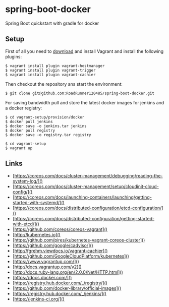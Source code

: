 # spring-boot-docker
Spring Boot quickstart with gradle for docker

## Setup
First of all you need to [download](https://www.vagrantup.com/) and install Vagrant and install the following plugins: 

```
$ vagrant install plugin vagrant-hostmanager
$ vagrant install plugin vagrant-trigger
$ vagrant install plugin vagrant-cachier
```

Then checkout the repository ans start the environment:

```
$ git clone git@github.com:RoadRunner120485/spring-boot-docker.git
```

For saving bandwidth pull and store the latest docker images for jenkins and a docker registry:

```
$ cd vagrant-setup/provision/docker
$ docker pull jenkins
$ docker save -o jenkins.tar jenkins
$ docker pull registry
$ docker save -o registry.tar registry
```


```
$ cd vagrant-setup
$ vagrant up
```

## Links
- [https://coreos.com/docs/cluster-management/debugging/reading-the-system-log/]()
- [https://coreos.com/docs/cluster-management/setup/cloudinit-cloud-config/]()
- [https://coreos.com/docs/launching-containers/launching/getting-started-with-systemd/]()
- [https://coreos.com/docs/distributed-configuration/etcd-configuration/]()
- [https://coreos.com/docs/distributed-configuration/getting-started-with-etcd/]()
- [https://github.com/coreos/coreos-vagrant]()
- [http://kubernetes.io]()
- [https://github.com/pires/kubernetes-vagrant-coreos-cluster]()
- [https://github.com/google/cadvisor]()
- [http://fgrehm.viewdocs.io/vagrant-cachier]()
- [https://github.com/GoogleCloudPlatform/kubernetes]()
- [https://www.vagrantup.com/]()
- [http://docs.vagrantup.com/v2]()
- [http://docs.ruby-lang.org/en/2.0.0/Net/HTTP.html]()
- [https://docs.docker.com/]()
- [https://registry.hub.docker.com/_/registry/]()
- [https://github.com/docker-library/official-images]()
- [https://registry.hub.docker.com/_/jenkins/]()
- [https://jenkins-ci.org/]()



